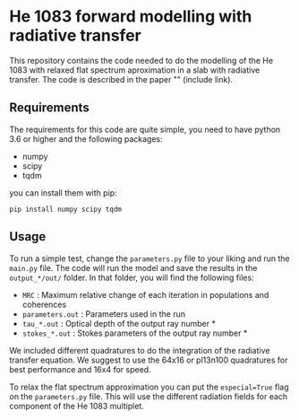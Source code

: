 # He 1083 forward modelling with radiative transfer

This repository contains the code needed to do the modelling of the He 1083 with relaxed flat spectrum aproximation in a slab with radiative transfer.
The code is described in the paper "" (include link).

## Requirements

The requirements for this code are quite simple, you need to have python 3.6 or higher and the following packages:
- numpy
- scipy
- tqdm

you can install them with pip:
```
pip install numpy scipy tqdm
```

## Usage

To run a simple test, change the `parameters.py` file to your liking and run the `main.py` file. The code will run the model and save the results in the `output_*/out/` folder.
In that folder, you will find the following files:
- `MRC` : Maximum relative change of each iteration in populations and coherences
- `parameters.out` : Parameters used in the run
- `tau_*.out` : Optical depth of the output ray number *
- `stokes_*.out` : Stokes parameters of the output ray number *

We included different quadratures to do the integration of the radiative transfer equation. We suggest to use the 64x16 or pl13n100 quadratures for best performance and 16x4 for speed.

To relax the flat spectrum approximation you can put the `especial=True` flag on the `parameters.py` file. This will use the different radiation fields for each component of the He 1083 multiplet.

